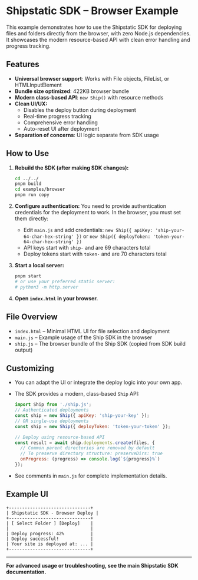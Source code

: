 # Shipstatic SDK – Browser Example

This example demonstrates how to use the Shipstatic SDK for deploying files and folders directly from the browser, with zero Node.js dependencies. It showcases the modern resource-based API with clean error handling and progress tracking.

## Features
- **Universal browser support**: Works with File objects, FileList, or HTMLInputElement
- **Bundle size optimized**: 422KB browser bundle
- **Modern class-based API**: `new Ship()` with resource methods
- **Clean UI/UX:**
  - Disables the deploy button during deployment
  - Real-time progress tracking
  - Comprehensive error handling
  - Auto-reset UI after deployment
- **Separation of concerns**: UI logic separate from SDK usage

## How to Use

1. **Rebuild the SDK (after making SDK changes):**
   ```sh
   cd ../../
   pnpm build
   cd examples/browser
   pnpm run copy
   ```

2. **Configure authentication:**
   You need to provide authentication credentials for the deployment to work. In the browser, you must set them directly:
   - Edit `main.js` and add credentials: `new Ship({ apiKey: 'ship-your-64-char-hex-string' })` or `new Ship({ deployToken: 'token-your-64-char-hex-string' })`
   - API keys start with `ship-` and are 69 characters total
   - Deploy tokens start with `token-` and are 70 characters total

3. **Start a local server:**
   ```sh
   pnpm start
   # or use your preferred static server:
   # python3 -m http.server
   ```

4. **Open `index.html` in your browser.**

## File Overview

- `index.html` – Minimal HTML UI for file selection and deployment
- `main.js` – Example usage of the Ship SDK in the browser
- `ship.js` – The browser bundle of the Ship SDK (copied from SDK build output)

## Customizing
- You can adapt the UI or integrate the deploy logic into your own app.
- The SDK provides a modern, class-based `Ship` API:

  ```js
  import Ship from './ship.js';
  // Authenticated deployments
  const ship = new Ship({ apiKey: 'ship-your-key' });
  // OR single-use deployments  
  const ship = new Ship({ deployToken: 'token-your-token' });
  
  // Deploy using resource-based API
  const result = await ship.deployments.create(files, { 
    // Common parent directories are removed by default
    // To preserve directory structure: preserveDirs: true
    onProgress: (progress) => console.log(`${progress}%`)
  });
  ```
- See comments in `main.js` for complete implementation details.

## Example UI

```
+-------------------------------+
| Shipstatic SDK - Browser Deploy |
+-------------------------------+
| [ Select Folder ] [Deploy]    |
|                               |
| Deploy progress: 42%          |
| Deploy successful!            |
| Your site is deployed at: ... |
+-------------------------------+
```

---

**For advanced usage or troubleshooting, see the main Shipstatic SDK documentation.**
